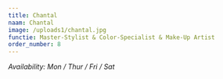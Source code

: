 ```yaml
---
title: Chantal
naam: Chantal
image: /uploads1/chantal.jpg
functie: Master-Stylist & Color-Specialist & Make-Up Artist
order_number: 8
---
```


*Availability: Mon / Thur / Fri / Sat*